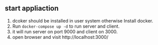 ## start appliaction

1. dcoker should be installed in user system otherwise Install docker.
2. Run `docker-compose up -d` to run server and client.
3. it will run server on port 9000 and client on 3000.
4. open browser and visit http://localhost:3000/
